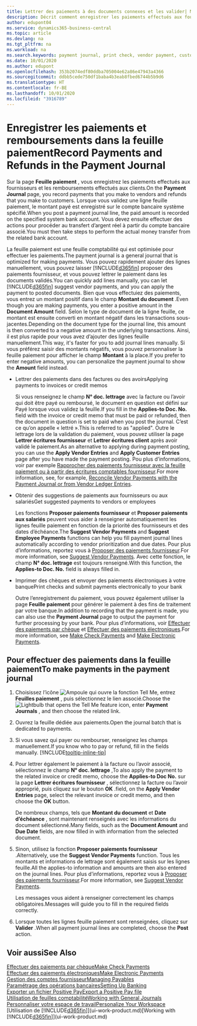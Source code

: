 ```yaml
---
title: Lettrer des paiements à des documents connexes et les valider| Microsoft Docs
description: Décrit comment enregistrer les paiements effectués aux fournisseurs et les remboursements effectués aux clients.
author: edupont04
ms.service: dynamics365-business-central
ms.topic: article
ms.devlang: na
ms.tgt_pltfrm: na
ms.workload: na
ms.search.keywords: payment journal, print check, vendor payment, customer refund, creditor, debt, balance due, AP
ms.date: 10/01/2020
ms.author: edupont
ms.openlocfilehash: 353b2074edf80ddba705004e62a86e47943a4366
ms.sourcegitcommit: ddbb5cede750df1baba4b3eab8fbed6744b5b9d6
ms.translationtype: HT
ms.contentlocale: fr-BE
ms.lasthandoff: 10/01/2020
ms.locfileid: "3916789"
---
```

# <a name="record-payments-and-refunds-in-the-payment-journal"></a><span data-ttu-id="498b5-103">Enregistrer les paiements et remboursements dans la feuille paiement</span><span class="sxs-lookup"><span data-stu-id="498b5-103">Record Payments and Refunds in the Payment Journal</span></span>

<span data-ttu-id="498b5-104">Sur la page **Feuille paiement** , vous enregistrez les paiements effectués aux fournisseurs et les remboursements effectués aux clients.</span><span class="sxs-lookup"><span data-stu-id="498b5-104">On the **Payment Journal** page, you record payments that you make to vendors and refunds that you make to customers.</span></span> <span data-ttu-id="498b5-105">Lorsque vous validez une ligne feuille paiement, le montant payé est enregistré sur le compte bancaire système spécifié.</span><span class="sxs-lookup"><span data-stu-id="498b5-105">When you post a payment journal line, the paid amount is recorded on the specified system bank account.</span></span> <span data-ttu-id="498b5-106">Vous devez ensuite effectuer des actions pour procéder au transfert d’argent réel à partir du compte bancaire associé.</span><span class="sxs-lookup"><span data-stu-id="498b5-106">You must then take steps to perform the actual money transfer from the related bank account.</span></span>  

<span data-ttu-id="498b5-107">La feuille paiement est une feuille comptabilité qui est optimisée pour effectuer les paiements.</span><span class="sxs-lookup"><span data-stu-id="498b5-107">The payment journal is a general journal that is optimized for making payments.</span></span> <span data-ttu-id="498b5-108">Vous pouvez rapidement ajouter des lignes manuellement, vous pouvez laisser [!INCLUDE[d365fin](includes/d365fin_md.md)] proposer des paiements fournisseur, et vous pouvez lettrer le paiement dans les documents validés.</span><span class="sxs-lookup"><span data-stu-id="498b5-108">You can quickly add lines manually, you can let [!INCLUDE[d365fin](includes/d365fin_md.md)] suggest vendor payments, and you can apply the payment to posted documents.</span></span> <span data-ttu-id="498b5-109">Bien que vous effectuiez des paiements, vous entrez un montant positif dans le champ **Montant du document** .</span><span class="sxs-lookup"><span data-stu-id="498b5-109">Even though you are making payments, you enter a positive amount in the **Document Amount** field.</span></span> <span data-ttu-id="498b5-110">Selon le type de document de la ligne feuille, ce montant est ensuite converti en montant négatif dans les transactions sous-jacentes.</span><span class="sxs-lookup"><span data-stu-id="498b5-110">Depending on the document type for the journal line, this amount is then converted to a negative amount in the underlying transactions.</span></span> <span data-ttu-id="498b5-111">Ainsi, il est plus rapide pour vous avez d’ajouter des lignes feuille manuellement.</span><span class="sxs-lookup"><span data-stu-id="498b5-111">This way, it's faster for you to add journal lines manually.</span></span> <span data-ttu-id="498b5-112">Si vous préférez saisir des montants négatifs, vous pouvez personnaliser la feuille paiement pour afficher le champ **Montant** à la place.</span><span class="sxs-lookup"><span data-stu-id="498b5-112">If you prefer to enter negative amounts, you can personalize the payment journal to show the **Amount** field instead.</span></span>  

- <span data-ttu-id="498b5-113">Lettrer des paiements dans des factures ou des avoirs</span><span class="sxs-lookup"><span data-stu-id="498b5-113">Applying payments to invoices or credit memos</span></span>

    <span data-ttu-id="498b5-114">Si vous renseignez le champ **N° doc. lettrage** avec la facture ou l’avoir qui doit être payé ou remboursé, le document en question est défini sur Payé lorsque vous validez la feuille.</span><span class="sxs-lookup"><span data-stu-id="498b5-114">If you fill in the **Applies-to Doc. No.** field with the invoice or credit memo that must be paid or refunded, then the document in question is set to paid when you post the journal.</span></span> <span data-ttu-id="498b5-115">C’est ce qu’on appelle « lettré ».</span><span class="sxs-lookup"><span data-stu-id="498b5-115">This is referred to as "applied".</span></span> <span data-ttu-id="498b5-116">Outre le lettrage lors de la validation du paiement, vous pouvez utiliser la page **Lettrer écritures fournisseur** et **Lettrer écritures client** après avoir validé le paiement.</span><span class="sxs-lookup"><span data-stu-id="498b5-116">As an alternative to applying during payment posting, you can use the **Apply Vendor Entries** and **Apply Customer Entries** page after you have made the payment posting.</span></span> <span data-ttu-id="498b5-117">Pou plus d’informations, voir par exemple [Rapprocher des paiements fournisseur avec la feuille paiement ou à partir des écritures comptables fournisseur](payables-how-apply-purchase-transactions-manually.md).</span><span class="sxs-lookup"><span data-stu-id="498b5-117">For more information, see, for example, [Reconcile Vendor Payments with the Payment Journal or from Vendor Ledger Entries](payables-how-apply-purchase-transactions-manually.md).</span></span>  

- <span data-ttu-id="498b5-118">Obtenir des suggestions de paiements aux fournisseurs ou aux salariés</span><span class="sxs-lookup"><span data-stu-id="498b5-118">Get suggested payments to vendors or employees</span></span>

    <span data-ttu-id="498b5-119">Les fonctions **Proposer paiements fournisseur** et **Proposer paiements aux salariés** peuvent vous aider à renseigner automatiquement les lignes feuille paiement en fonction de la priorité des fournisseurs et des dates d’échéance.</span><span class="sxs-lookup"><span data-stu-id="498b5-119">The **Suggest Vendor Payments** and **Suggest Employee Payments** functions can help you fill payment journal lines automatically according to vendor prioritization and due dates.</span></span> <span data-ttu-id="498b5-120">Pour plus d’informations, reportez vous à [Proposer des paiements fournisseur](payables-how-suggest-vendor-payments.md).</span><span class="sxs-lookup"><span data-stu-id="498b5-120">For more information, see [Suggest Vendor Payments](payables-how-suggest-vendor-payments.md).</span></span> <span data-ttu-id="498b5-121">Avec cette fonction, le champ **N° doc. lettrage** est toujours renseigné.</span><span class="sxs-lookup"><span data-stu-id="498b5-121">With this function, the **Applies-to Doc. No.** field is always filled in.</span></span>  

- <span data-ttu-id="498b5-122">Imprimer des chèques et envoyer des paiements électroniques à votre banque</span><span class="sxs-lookup"><span data-stu-id="498b5-122">Print checks and submit payments electronically to your bank</span></span>

    <span data-ttu-id="498b5-123">Outre l’enregistrement du paiement, vous pouvez également utiliser la page **Feuille paiement** pour générer le paiement à des fins de traitement par votre banque.</span><span class="sxs-lookup"><span data-stu-id="498b5-123">In addition to recording that the payment is made, you can also use the **Payment Journal** page to output the payment for further processing by your bank.</span></span> <span data-ttu-id="498b5-124">Pour plus d’informations, voir [Effectuer des paiements par chèque](payables-how-work-checks.md) et [Effectuer des paiements électroniques](finance-make-payments-with-bank-data-conversion-service-or-sepa-credit-transfer.md#exporting-payments-to-a-bank-file).</span><span class="sxs-lookup"><span data-stu-id="498b5-124">For more information, see [Make Check Payments](payables-how-work-checks.md) and [Make Electronic Payments](finance-make-payments-with-bank-data-conversion-service-or-sepa-credit-transfer.md#exporting-payments-to-a-bank-file).</span></span>  

## <a name="to-make-payments-in-the-payment-journal"></a><span data-ttu-id="498b5-125">Pour effectuer des paiements dans la feuille paiement</span><span class="sxs-lookup"><span data-stu-id="498b5-125">To make payments in the payment journal</span></span>

1. <span data-ttu-id="498b5-126">Choisissez l’icône ![Ampoule qui ouvre la fonction Tell Me](media/ui-search/search_small.png "Dites-moi ce que vous voulez faire"), entrez **Feuilles paiement** , puis sélectionnez le lien associé.</span><span class="sxs-lookup"><span data-stu-id="498b5-126">Choose the ![Lightbulb that opens the Tell Me feature](media/ui-search/search_small.png "Tell me what you want to do") icon, enter **Payment Journals** , and then choose the related link.</span></span>
2. <span data-ttu-id="498b5-127">Ouvrez la feuille dédiée aux paiements.</span><span class="sxs-lookup"><span data-stu-id="498b5-127">Open the journal batch that is dedicated to payments.</span></span>
3. <span data-ttu-id="498b5-128">Si vous savez qui payer ou rembourser, renseignez les champs manuellement.</span><span class="sxs-lookup"><span data-stu-id="498b5-128">If you know who to pay or refund, fill in the fields manually.</span></span> [!INCLUDE[tooltip-inline-tip](includes/tooltip-inline-tip_md.md)]
4. <span data-ttu-id="498b5-129">Pour lettrer également le paiement à la facture ou l’avoir associé, sélectionnez le champ **N° doc. lettrage** ,</span><span class="sxs-lookup"><span data-stu-id="498b5-129">To also apply the payment to the related invoice or credit memo, choose the **Applies-to Doc No.**</span></span> <span data-ttu-id="498b5-130">sur la page **Lettrer écritures fournisseur** , sélectionnez la facture ou l’avoir approprié, puis cliquez sur le bouton **OK** .</span><span class="sxs-lookup"><span data-stu-id="498b5-130">field, on the **Apply Vendor Entries** page, select the relevant invoice or credit memo, and then choose the **OK** button.</span></span>

    <span data-ttu-id="498b5-131">De nombreux champs, tels que **Montant du document** et **Date d’échéance** , sont maintenant renseignés avec les informations du document sélectionné.</span><span class="sxs-lookup"><span data-stu-id="498b5-131">Many fields, such as the **Document Amount** and **Due Date** fields, are now filled in with information from the selected document.</span></span>
5. <span data-ttu-id="498b5-132">Sinon, utilisez la fonction **Proposer paiements fournisseur** .</span><span class="sxs-lookup"><span data-stu-id="498b5-132">Alternatively, use the **Suggest Vendor Payments** function.</span></span> <span data-ttu-id="498b5-133">Tous les montants et informations de lettrage sont également saisis sur les lignes feuille.</span><span class="sxs-lookup"><span data-stu-id="498b5-133">All the applies-to information and amounts are then also entered on the journal lines.</span></span> <span data-ttu-id="498b5-134">Pour plus d’informations, reportez vous à [Proposer des paiements fournisseur](payables-how-suggest-vendor-payments.md).</span><span class="sxs-lookup"><span data-stu-id="498b5-134">For more information, see [Suggest Vendor Payments](payables-how-suggest-vendor-payments.md).</span></span>

    <span data-ttu-id="498b5-135">Les messages vous aident à renseigner correctement les champs obligatoires.</span><span class="sxs-lookup"><span data-stu-id="498b5-135">Messages will guide you to fill in the required fields correctly.</span></span>
6.  <span data-ttu-id="498b5-136">Lorsque toutes les lignes feuille paiement sont renseignées, cliquez sur **Valider** .</span><span class="sxs-lookup"><span data-stu-id="498b5-136">When all payment journal lines are completed, choose the **Post** action.</span></span>

## <a name="see-also"></a><span data-ttu-id="498b5-137">Voir aussi</span><span class="sxs-lookup"><span data-stu-id="498b5-137">See Also</span></span>
[<span data-ttu-id="498b5-138">Effectuer des paiements par chèque</span><span class="sxs-lookup"><span data-stu-id="498b5-138">Make Check Payments</span></span>](payables-how-work-checks.md)  
[<span data-ttu-id="498b5-139">Effectuer des paiements électroniques</span><span class="sxs-lookup"><span data-stu-id="498b5-139">Make Electronic Payments</span></span>](finance-make-payments-with-bank-data-conversion-service-or-sepa-credit-transfer.md#exporting-payments-to-a-bank-file)  
[<span data-ttu-id="498b5-140">Gestion des comptes fournisseur</span><span class="sxs-lookup"><span data-stu-id="498b5-140">Managing Payables</span></span>](payables-manage-payables.md)  
[<span data-ttu-id="498b5-141">Paramétrage des opérations bancaires</span><span class="sxs-lookup"><span data-stu-id="498b5-141">Setting Up Banking</span></span>](bank-setup-banking.md)  
[<span data-ttu-id="498b5-142">Exporter un fichier Positive Pay</span><span class="sxs-lookup"><span data-stu-id="498b5-142">Export a Positive Pay file</span></span>](finance-how-positive-pay.md)  
[<span data-ttu-id="498b5-143">Utilisation de feuilles comptabilité</span><span class="sxs-lookup"><span data-stu-id="498b5-143">Working with General Journals</span></span>](ui-work-general-journals.md)  
[<span data-ttu-id="498b5-144">Personnaliser votre espace de travail</span><span class="sxs-lookup"><span data-stu-id="498b5-144">Personalize Your Workspace</span></span>](ui-personalization-user.md)  
<span data-ttu-id="498b5-145">[Utilisation de [!INCLUDE[d365fin](includes/d365fin_md.md)]](ui-work-product.md)</span><span class="sxs-lookup"><span data-stu-id="498b5-145">[Working with [!INCLUDE[d365fin](includes/d365fin_md.md)]](ui-work-product.md)</span></span>  
